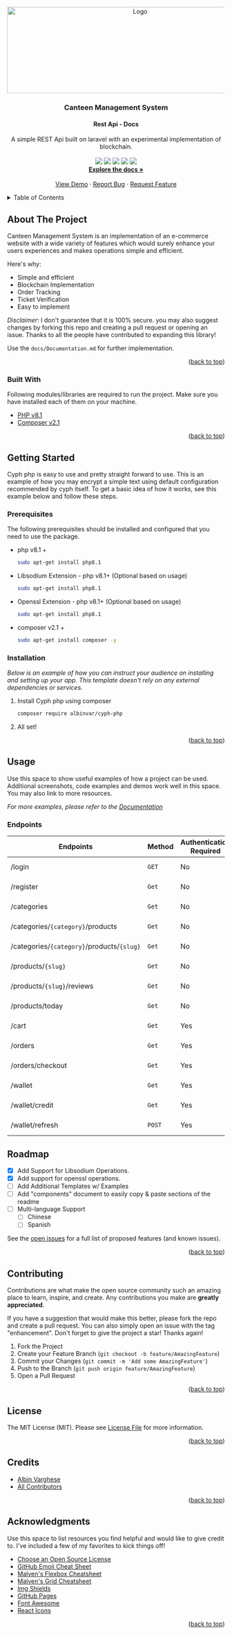 <div id="top"></div>


<!-- PROJECT LOGO -->
<br />
<div align="center">
  <a href="https://github.com/albinvar/canteen-management-system">
    <img src="https://i.ibb.co/F5qdVDY/undraw-breakfast-psiw-removebg-preview.png" alt="Logo" width="600" height="200">
  </a>
  
  <h3 align="center">Canteen Management System</h3>

<h4 align="center">Rest Api  - Docs</h4>


  <p align="center">
   A simple REST Api built on laravel with an experimental implementation of blockchain.
    <br />
    <br />
    <img src="https://img.shields.io/packagist/v/albinvar/canteen-management-system?label=version">
    <img src="https://poser.pugx.org/albinvar/canteen-management-system/downloads">
    <a href="https://github.com/albinvar/canteen-management-system/actions/workflows/tests.yml">
          <img src="https://github.com/albinvar/canteen-management-system/actions/workflows/tests.yml/badge.svg"></a>
    <img src="https://img.shields.io/github/repo-size/albinvar/canteen-management-system">
    <a href="LICENSE"><img src="https://img.shields.io/apm/l/Github"></a>
    <br />
    <a href="https://github.com/albinvar/canteen-management-system"><strong>Explore the docs »</strong></a>
    <br />
    <br />
    <a href="https://github.com/albinvar/canteen-management-system">View Demo</a>
    ·
    <a href="https://github.com/albinvar/canteen-management-system/issues">Report Bug</a>
    ·
    <a href="https://github.com/albinvar/canteen-management-system/issues">Request Feature</a>
  </p>
</div>



<!-- TABLE OF CONTENTS -->
<details>
  <summary>Table of Contents</summary>
  <ol>
    <li>
      <a href="#about-the-project">About The Project</a>
      <ul>
        <li><a href="#built-with">Built With</a></li>
      </ul>
    </li>
    <li>
      <a href="#getting-started">Getting Started</a>
      <ul>
        <li><a href="#prerequisites">Prerequisites</a></li>
        <li><a href="#installation">Installation</a></li>
      </ul>
    </li>
    <li><a href="#usage">Usage</a></li>
    <li><a href="#roadmap">Roadmap</a></li>
    <li><a href="#contributing">Contributing</a></li>
    <li><a href="#license">License</a></li>
    <li><a href="#contact">Contact</a></li>
    <li><a href="#acknowledgments">Acknowledgments</a></li>
  </ol>
</details>



<!-- ABOUT THE PROJECT -->
## About The Project

Canteen Management System is an implementation of an e-commerce website with a wide variety of features which would surely enhance your users experiences and makes operations simple and efficient.

Here's why:
* Simple and efficient
* Blockchain Implementation
* Order Tracking
* Ticket Verification
* Easy to implement

*Disclaimer*: I don't guarantee that it is 100% secure. you may also suggest changes by forking this repo and creating a pull request or opening an issue. Thanks to all the people have contributed to expanding this library!

Use the `docs/Documentation.md` for further implementation.

<p align="right">(<a href="#top">back to top</a>)</p>



### Built With

Following modules/libraries are required to run the project. Make sure you have installed each of them on your machine.

* [PHP v8.1](https://php.net/)
* [Composer v2.1](https://getcomposer.org/)

<p align="right">(<a href="#top">back to top</a>)</p>


<!-- GETTING STARTED -->
## Getting Started

Cyph php is easy to use and pretty straight forward to use. 
This is an example of how you may encrypt a simple text using default configuration recommended by cyph itself.
To get a basic idea of how it works, see this example below and follow these steps.

### Prerequisites

The following prerequisites should be installed and configured that you need to use the package.

* php v8.1 +

  ```sh
  sudo apt-get install php8.1
  ```
  
* Libsodium Extension - php v8.1+ (Optional based on usage)

  ```sh
  sudo apt-get install php8.1
  ```
  
* Openssl Extension - php v8.1+ (Optional based on usage)

  ```sh
  sudo apt-get install php8.1
  ```
  
* composer v2.1 +

  ```sh
  sudo apt-get install composer -y
  ```

### Installation

_Below is an example of how you can instruct your audience on installing and setting up your app. This template doesn't rely on any external dependencies or services._

1. Install Cyph php using composer

   ```sh
   composer require albinvar/cyph-php
   ```
2. All set!

<p align="right">(<a href="#top">back to top</a>)</p>



<!-- USAGE EXAMPLES -->
## Usage

Use this space to show useful examples of how a project can be used. Additional screenshots, code examples and demos work well in this space. You may also link to more resources.

_For more examples, please refer to the [Documentation](https://example.com)_

<!-- ENDPOINTS -->
### Endpoints
| Endpoints | Method | Authentication Required | Docs |
| ------------ | ------------- | ------------- | ------------ |
| /login | `GET` | No  | [Click Here](docs/login.md) |
| /register | `Get` | No  | [Click Here](docs/login.md) |
| /categories | `Get` | No  | [Click Here](docs/login.md) |
| /categories/`{category}`/products | `Get` | No  | [Click Here](docs/login.md) |
| /categories/`{category}`/products/`{slug}` | `Get` | No  | [Click Here](docs/login.md) |
| /products/`{slug}` | `Get` | No  | [Click Here](docs/login.md) |
| /products/`{slug}`/reviews | `Get` | No  | [Click Here](docs/login.md) |
| /products/today | `Get` | No  | [Click Here](docs/login.md) |
| /cart | `Get` | Yes  | [Click Here](docs/login.md) |
| /orders | `Get` | Yes  | [Click Here](docs/login.md) |
| /orders/checkout | `Get` | Yes  | [Click Here](docs/login.md) |
| /wallet | `Get` | Yes  | [Click Here](docs/login.md) |
| /wallet/credit | `Get` | Yes  | [Click Here](docs/login.md) |
| /wallet/refresh | `POST` | Yes  | [Click Here](docs/login.md) |

<!-- ROADMAP -->
## Roadmap

- [x] Add Support for Libsodium Operations.
- [x] Add support for openssl operations.
- [ ] Add Additional Templates w/ Examples
- [ ] Add "components" document to easily copy & paste sections of the readme
- [ ] Multi-language Support
    - [ ] Chinese
    - [ ] Spanish

See the [open issues](https://github.com/albinvar/cyph-php/issues) for a full list of proposed features (and known issues).

<p align="right">(<a href="#top">back to top</a>)</p>



<!-- CONTRIBUTING -->
## Contributing

Contributions are what make the open source community such an amazing place to learn, inspire, and create. Any contributions you make are **greatly appreciated**.

If you have a suggestion that would make this better, please fork the repo and create a pull request. You can also simply open an issue with the tag "enhancement".
Don't forget to give the project a star! Thanks again!

1. Fork the Project
2. Create your Feature Branch (`git checkout -b feature/AmazingFeature`)
3. Commit your Changes (`git commit -m 'Add some AmazingFeature'`)
4. Push to the Branch (`git push origin feature/AmazingFeature`)
5. Open a Pull Request

<p align="right">(<a href="#top">back to top</a>)</p>



<!-- LICENSE -->
## License

The MIT License (MIT). Please see [License File](LICENSE.md) for more information.

<p align="right">(<a href="#top">back to top</a>)</p>



<!-- CREDIT -->
## Credits

- [Albin Varghese](https://github.com/albinvar)
- [All Contributors](../../contributors)

<p align="right">(<a href="#top">back to top</a>)</p>



<!-- ACKNOWLEDGMENTS -->
## Acknowledgments

Use this space to list resources you find helpful and would like to give credit to. I've included a few of my favorites to kick things off!

* [Choose an Open Source License](https://choosealicense.com)
* [GitHub Emoji Cheat Sheet](https://www.webpagefx.com/tools/emoji-cheat-sheet)
* [Malven's Flexbox Cheatsheet](https://flexbox.malven.co/)
* [Malven's Grid Cheatsheet](https://grid.malven.co/)
* [Img Shields](https://shields.io)
* [GitHub Pages](https://pages.github.com)
* [Font Awesome](https://fontawesome.com)
* [React Icons](https://react-icons.github.io/react-icons/search)

<p align="right">(<a href="#top">back to top</a>)</p>



<!-- MARKDOWN LINKS & IMAGES -->
<!-- https://www.markdownguide.org/basic-syntax/#reference-style-links -->
[contributors-shield]: https://img.shields.io/github/contributors/othneildrew/Best-README-Template.svg?style=for-the-badge
[contributors-url]: https://github.com/albinvar/cyph-php/graphs/contributors
[forks-shield]: https://img.shields.io/github/forks/othneildrew/Best-README-Template.svg?style=for-the-badge
[forks-url]: https://github.com/albinvar/cyph-php/network/members
[stars-shield]: https://img.shields.io/github/stars/othneildrew/Best-README-Template.svg?style=for-the-badge
[stars-url]: https://github.com/albinvar/cyph-php/stargazers
[issues-shield]: https://img.shields.io/github/issues/othneildrew/Best-README-Template.svg?style=for-the-badge
[issues-url]: https://github.com/albinvar/cyph-php/issues
[license-shield]: https://img.shields.io/github/license/othneildrew/Best-README-Template.svg?style=for-the-badge
[license-url]: https://github.com/albinvar/cyph-php/blob/master/LICENSE.txt
[linkedin-shield]: https://img.shields.io/badge/-LinkedIn-black.svg?style=for-the-badge&logo=linkedin&colorB=555
[linkedin-url]: https://linkedin.com/in/othneildrew
[product-screenshot]: images/screenshot.png
